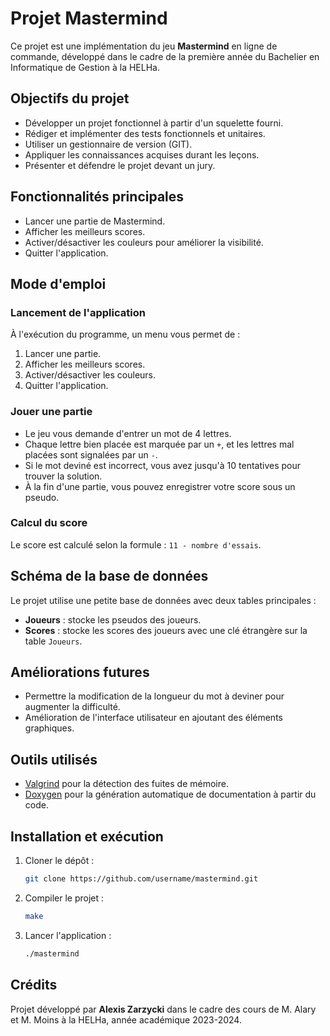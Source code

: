 # Projet Mastermind

Ce projet est une implémentation du jeu **Mastermind** en ligne de commande, développé dans le cadre de la première année du Bachelier en Informatique de Gestion à la HELHa.

## Objectifs du projet

- Développer un projet fonctionnel à partir d'un squelette fourni.
- Rédiger et implémenter des tests fonctionnels et unitaires.
- Utiliser un gestionnaire de version (GIT).
- Appliquer les connaissances acquises durant les leçons.
- Présenter et défendre le projet devant un jury.

## Fonctionnalités principales

- Lancer une partie de Mastermind.
- Afficher les meilleurs scores.
- Activer/désactiver les couleurs pour améliorer la visibilité.
- Quitter l'application.

## Mode d'emploi

### Lancement de l'application

À l'exécution du programme, un menu vous permet de :

1. Lancer une partie.
2. Afficher les meilleurs scores.
3. Activer/désactiver les couleurs.
4. Quitter l'application.

### Jouer une partie

- Le jeu vous demande d'entrer un mot de 4 lettres.
- Chaque lettre bien placée est marquée par un `+`, et les lettres mal placées sont signalées par un `-`.
- Si le mot deviné est incorrect, vous avez jusqu'à 10 tentatives pour trouver la solution.
- À la fin d'une partie, vous pouvez enregistrer votre score sous un pseudo.

### Calcul du score

Le score est calculé selon la formule : `11 - nombre d'essais`.

## Schéma de la base de données

Le projet utilise une petite base de données avec deux tables principales :

- **Joueurs** : stocke les pseudos des joueurs.
- **Scores** : stocke les scores des joueurs avec une clé étrangère sur la table `Joueurs`.

## Améliorations futures

- Permettre la modification de la longueur du mot à deviner pour augmenter la difficulté.
- Amélioration de l'interface utilisateur en ajoutant des éléments graphiques.

## Outils utilisés

- [Valgrind](https://valgrind.org/) pour la détection des fuites de mémoire.
- [Doxygen](https://www.doxygen.nl/) pour la génération automatique de documentation à partir du code.

## Installation et exécution

1. Cloner le dépôt :
    ```bash
    git clone https://github.com/username/mastermind.git
    ```

2. Compiler le projet :
    ```bash
    make
    ```

3. Lancer l'application :
    ```bash
    ./mastermind
    ```

## Crédits

Projet développé par **Alexis Zarzycki** dans le cadre des cours de M. Alary et M. Moins à la HELHa, année académique 2023-2024.
